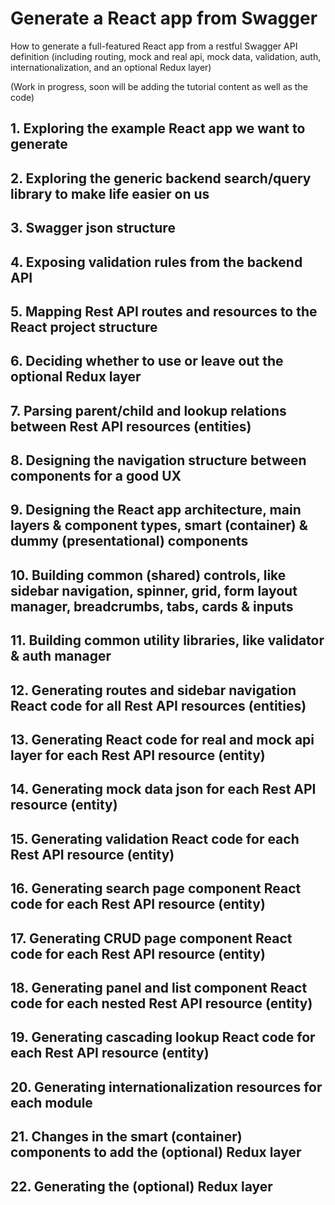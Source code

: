 # Generate a React app from Swagger
How to generate a full-featured React app from a restful Swagger API definition (including routing, mock and real api, mock data, validation, auth, internationalization, and an optional Redux layer)

(Work in progress, soon will be adding the tutorial content as well as the code)

## 1. Exploring the example React app we want to generate 
## 2. Exploring the generic backend search/query library to make life easier on us 
## 3. Swagger json structure
## 4. Exposing validation rules from the backend API
## 5. Mapping Rest API routes and resources to the React project structure
## 6. Deciding whether to use or leave out the optional Redux layer
## 7. Parsing parent/child and lookup relations between Rest API resources (entities)
## 8. Designing the navigation structure between components for a good UX
## 9. Designing the React app architecture, main layers & component types, smart (container) & dummy (presentational) components 
## 10. Building common (shared) controls, like sidebar navigation, spinner, grid, form layout manager, breadcrumbs, tabs, cards & inputs
## 11. Building common utility libraries, like validator & auth manager
## 12. Generating routes and sidebar navigation React code for all Rest API resources (entities)
## 13. Generating React code for real and mock api layer for each Rest API resource (entity)
## 14. Generating mock data json for each Rest API resource (entity)
## 15. Generating validation React code for each Rest API resource (entity)
## 16. Generating search page component React code for each Rest API resource (entity)
## 17. Generating CRUD page component React code for each Rest API resource (entity)
## 18. Generating panel and list component React code for each nested Rest API resource (entity)
## 19. Generating cascading lookup React code for each Rest API resource (entity)
## 20. Generating internationalization resources for each module
## 21. Changes in the smart (container) components to add the (optional) Redux layer
## 22. Generating the (optional) Redux layer
